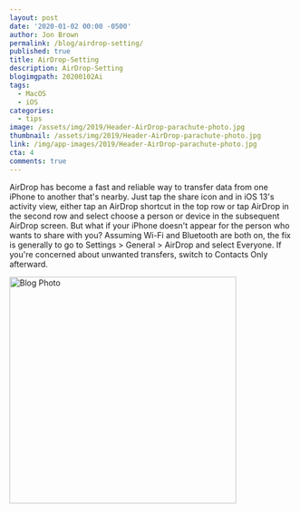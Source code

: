 ```yaml
---
layout: post
date: '2020-01-02 00:00 -0500'
author: Jon Brown
permalink: /blog/airdrop-setting/
published: true
title: AirDrop-Setting
description: AirDrop-Setting
blogimgpath: 20200102Ai
tags:
  - MacOS
  - iOS
categories:
  - tips
image: /assets/img/2019/Header-AirDrop-parachute-photo.jpg
thumbnail: /assets/img/2019/Header-AirDrop-parachute-photo.jpg
link: /img/app-images/2019/Header-AirDrop-parachute-photo.jpg
cta: 4
comments: true
---
```

AirDrop has become a fast and reliable way to transfer data from one
iPhone to another that's nearby. Just tap the share icon and in iOS 13's
activity view, either tap an AirDrop shortcut in the top row or tap
AirDrop in the second row and select choose a person or device in the
subsequent AirDrop screen. But what if your iPhone doesn't appear for
the person who wants to share with you? Assuming Wi-Fi and Bluetooth are
both on, the fix is generally to go to Settings \> General \> AirDrop
and select Everyone. If you're concerned about unwanted transfers,
switch to Contacts Only afterward.

<img alt="Blog Photo" src="{{ site.site_cdn }}/assets/img/blog/2019/20200102Ai/AirDrop-settings.png" class="img-fluid rounded m-2" width="400" />